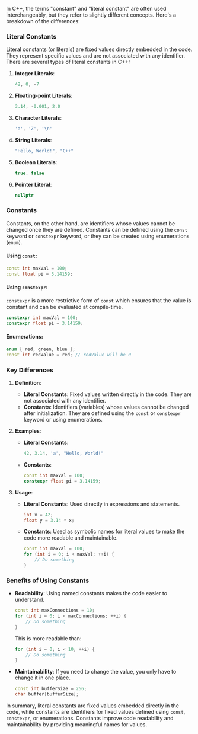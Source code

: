 In C++, the terms "constant" and "literal constant" are often used interchangeably, but they refer to slightly different concepts. Here's a breakdown of the differences:

### Literal Constants
Literal constants (or literals) are fixed values directly embedded in the code. They represent specific values and are not associated with any identifier. There are several types of literal constants in C++:

1. **Integer Literals**: 
   ```cpp
   42, 0, -7
   ```
2. **Floating-point Literals**:
   ```cpp
   3.14, -0.001, 2.0
   ```
3. **Character Literals**:
   ```cpp
   'a', 'Z', '\n'
   ```
4. **String Literals**:
   ```cpp
   "Hello, World!", "C++"
   ```
5. **Boolean Literals**:
   ```cpp
   true, false
   ```
6. **Pointer Literal**:
   ```cpp
   nullptr
   ```

### Constants
Constants, on the other hand, are identifiers whose values cannot be changed once they are defined. Constants can be defined using the `const` keyword or `constexpr` keyword, or they can be created using enumerations (`enum`).

#### Using `const`:
```cpp
const int maxVal = 100;
const float pi = 3.14159;
```

#### Using `constexpr`:
`constexpr` is a more restrictive form of `const` which ensures that the value is constant and can be evaluated at compile-time.
```cpp
constexpr int maxVal = 100;
constexpr float pi = 3.14159;
```

#### Enumerations:
```cpp
enum { red, green, blue };
const int redValue = red; // redValue will be 0
```

### Key Differences
1. **Definition**:
   - **Literal Constants**: Fixed values written directly in the code. They are not associated with any identifier.
   - **Constants**: Identifiers (variables) whose values cannot be changed after initialization. They are defined using the `const` or `constexpr` keyword or using enumerations.

2. **Examples**:
   - **Literal Constants**: 
     ```cpp
     42, 3.14, 'a', "Hello, World!"
     ```
   - **Constants**: 
     ```cpp
     const int maxVal = 100;
     constexpr float pi = 3.14159;
     ```

3. **Usage**:
   - **Literal Constants**: Used directly in expressions and statements.
     ```cpp
     int x = 42;
     float y = 3.14 * x;
     ```
   - **Constants**: Used as symbolic names for literal values to make the code more readable and maintainable.
     ```cpp
     const int maxVal = 100;
     for (int i = 0; i < maxVal; ++i) {
         // Do something
     }
     ```

### Benefits of Using Constants
- **Readability**: Using named constants makes the code easier to understand.
  ```cpp
  const int maxConnections = 10;
  for (int i = 0; i < maxConnections; ++i) {
      // Do something
  }
  ```
  This is more readable than:
  ```cpp
  for (int i = 0; i < 10; ++i) {
      // Do something
  }
  ```

- **Maintainability**: If you need to change the value, you only have to change it in one place.
  ```cpp
  const int bufferSize = 256;
  char buffer[bufferSize];
  ```

In summary, literal constants are fixed values embedded directly in the code, while constants are identifiers for fixed values defined using `const`, `constexpr`, or enumerations. Constants improve code readability and maintainability by providing meaningful names for values.

